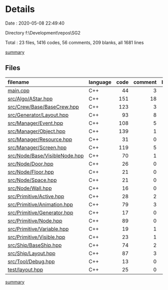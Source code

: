# Details

Date : 2020-05-08 22:49:40

Directory f:\Development\repos\SG2

Total : 23 files,  1416 codes, 56 comments, 209 blanks, all 1681 lines

[summary](results.md)

## Files
| filename | language | code | comment | blank | total |
| :--- | :--- | ---: | ---: | ---: | ---: |
| [main.cpp](/main.cpp) | C++ | 44 | 3 | 8 | 55 |
| [src/Algo/AStar.hpp](/src/Algo/AStar.hpp) | C++ | 151 | 18 | 13 | 182 |
| [src/Crew/Base/BaseCrew.hpp](/src/Crew/Base/BaseCrew.hpp) | C++ | 123 | 3 | 25 | 151 |
| [src/Generator/Layout.hpp](/src/Generator/Layout.hpp) | C++ | 93 | 8 | 14 | 115 |
| [src/Manager/Event.hpp](/src/Manager/Event.hpp) | C++ | 108 | 5 | 19 | 132 |
| [src/Manager/Object.hpp](/src/Manager/Object.hpp) | C++ | 139 | 1 | 23 | 163 |
| [src/Manager/Resource.hpp](/src/Manager/Resource.hpp) | C++ | 31 | 0 | 6 | 37 |
| [src/Manager/Screen.hpp](/src/Manager/Screen.hpp) | C++ | 119 | 5 | 16 | 140 |
| [src/Node/Base/VisibleNode.hpp](/src/Node/Base/VisibleNode.hpp) | C++ | 70 | 1 | 4 | 75 |
| [src/Node/Door.hpp](/src/Node/Door.hpp) | C++ | 26 | 0 | 4 | 30 |
| [src/Node/Floor.hpp](/src/Node/Floor.hpp) | C++ | 21 | 0 | 3 | 24 |
| [src/Node/Space.hpp](/src/Node/Space.hpp) | C++ | 21 | 0 | 4 | 25 |
| [src/Node/Wall.hpp](/src/Node/Wall.hpp) | C++ | 16 | 0 | 3 | 19 |
| [src/Primitive/Active.hpp](/src/Primitive/Active.hpp) | C++ | 28 | 2 | 6 | 36 |
| [src/Primitive/Animation.hpp](/src/Primitive/Animation.hpp) | C++ | 79 | 3 | 4 | 86 |
| [src/Primitive/Generator.hpp](/src/Primitive/Generator.hpp) | C++ | 17 | 0 | 7 | 24 |
| [src/Primitive/Node.hpp](/src/Primitive/Node.hpp) | C++ | 89 | 0 | 14 | 103 |
| [src/Primitive/Variable.hpp](/src/Primitive/Variable.hpp) | C++ | 19 | 1 | 6 | 26 |
| [src/Primitive/Visible.hpp](/src/Primitive/Visible.hpp) | C++ | 23 | 1 | 5 | 29 |
| [src/Ship/BaseShip.hpp](/src/Ship/BaseShip.hpp) | C++ | 74 | 2 | 10 | 86 |
| [src/Ship/Layout.hpp](/src/Ship/Layout.hpp) | C++ | 87 | 3 | 9 | 99 |
| [src/Tool/Debug.hpp](/src/Tool/Debug.hpp) | C++ | 13 | 0 | 4 | 17 |
| [test/layout.hpp](/test/layout.hpp) | C++ | 25 | 0 | 2 | 27 |

[summary](results.md)